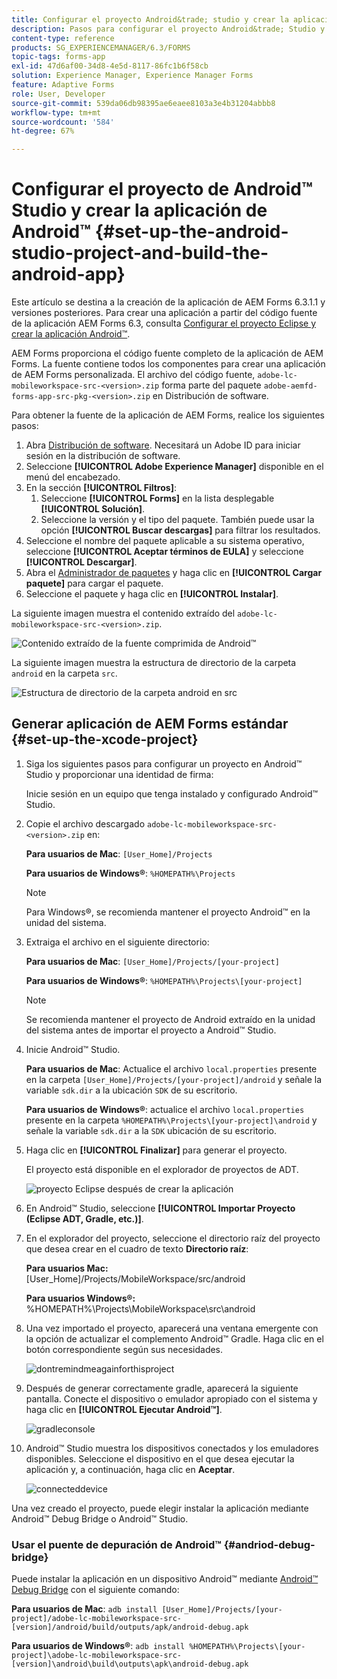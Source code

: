 ```yaml
---
title: Configurar el proyecto Android&trade; studio y crear la aplicación Android&trade;
description: Pasos para configurar el proyecto Android&trade; Studio y crear el instalador para la aplicación Adobe Experience Manager AEM () de Forms
content-type: reference
products: SG_EXPERIENCEMANAGER/6.3/FORMS
topic-tags: forms-app
exl-id: 47d6af00-34d8-4e5d-8117-86fc1b6f58cb
solution: Experience Manager, Experience Manager Forms
feature: Adaptive Forms
role: User, Developer
source-git-commit: 539da06db98395ae6eaee8103a3e4b31204abbb8
workflow-type: tm+mt
source-wordcount: '584'
ht-degree: 67%

---
```


# Configurar el proyecto de Android™ Studio y crear la aplicación de Android™ {#set-up-the-android-studio-project-and-build-the-android-app}

Este artículo se destina a la creación de la aplicación de AEM Forms 6.3.1.1 y versiones posteriores. Para crear una aplicación a partir del código fuente de la aplicación AEM Forms 6.3, consulta [Configurar el proyecto Eclipse y crear la aplicación Android™](/help/forms/using/setup-eclipse-project-build-installer.md).

AEM Forms proporciona el código fuente completo de la aplicación de AEM Forms. La fuente contiene todos los componentes para crear una aplicación de AEM Forms personalizada. El archivo del código fuente, `adobe-lc-mobileworkspace-src-<version>.zip` forma parte del paquete `adobe-aemfd-forms-app-src-pkg-<version>.zip` en Distribución de software.

Para obtener la fuente de la aplicación de AEM Forms, realice los siguientes pasos:

1. Abra [Distribución de software](https://experience.adobe.com/downloads). Necesitará un Adobe ID para iniciar sesión en la distribución de software.
1. Seleccione **[!UICONTROL Adobe Experience Manager]** disponible en el menú del encabezado.
1. En la sección **[!UICONTROL Filtros]**:
   1. Seleccione **[!UICONTROL Forms]** en la lista desplegable **[!UICONTROL Solución]**.
   2. Seleccione la versión y el tipo del paquete. También puede usar la opción **[!UICONTROL Buscar descargas]** para filtrar los resultados.
1. Seleccione el nombre del paquete aplicable a su sistema operativo, seleccione **[!UICONTROL Aceptar términos de EULA]** y seleccione **[!UICONTROL Descargar]**.
1. Abra el [Administrador de paquetes](https://experienceleague.adobe.com/docs/experience-manager-65/administering/contentmanagement/package-manager.html?lang=es) y haga clic en **[!UICONTROL Cargar paquete]** para cargar el paquete.
1. Seleccione el paquete y haga clic en **[!UICONTROL Instalar]**.

La siguiente imagen muestra el contenido extraído del `adobe-lc-mobileworkspace-src-<version>.zip`.

![Contenido extraído de la fuente comprimida de Android™](assets/mws-content-1.png)

La siguiente imagen muestra la estructura de directorio de la carpeta `android` en la carpeta `src`.

![Estructura de directorio de la carpeta android en src](assets/android-folder.png)

## Generar aplicación de AEM Forms estándar {#set-up-the-xcode-project}

1. Siga los siguientes pasos para configurar un proyecto en Android™ Studio y proporcionar una identidad de firma:

   Inicie sesión en un equipo que tenga instalado y configurado Android™ Studio.

1. Copie el archivo descargado `adobe-lc-mobileworkspace-src-<version>.zip` en:

   **Para usuarios de Mac**: `[User_Home]/Projects`

   **Para usuarios de Windows®**: `%HOMEPATH%\Projects`

   >[!NOTE]
   >
   >Para Windows®, se recomienda mantener el proyecto Android™ en la unidad del sistema.

1. Extraiga el archivo en el siguiente directorio:

   **Para usuarios de Mac**: `[User_Home]/Projects/[your-project]`

   **Para usuarios de Windows®**: `%HOMEPATH%\Projects\[your-project]`

   >[!NOTE]
   >
   >Se recomienda mantener el proyecto de Android extraído en la unidad del sistema antes de importar el proyecto a Android™ Studio.

1. Inicie Android™ Studio.

   **Para usuarios de Mac**: Actualice el archivo `local.properties` presente en la carpeta `[User_Home]/Projects/[your-project]/android` y señale la variable `sdk.dir` a la ubicación `SDK` de su escritorio.

   **Para usuarios de Windows®**: actualice el archivo `local.properties` presente en la carpeta `%HOMEPATH%\Projects\[your-project]\android` y señale la variable `sdk.dir` a la `SDK` ubicación de su escritorio.

1. Haga clic en **[!UICONTROL Finalizar]** para generar el proyecto.

   El proyecto está disponible en el explorador de proyectos de ADT.

   ![proyecto Eclipse después de crear la aplicación](assets/eclipsebuildmws.png)

1. En Android™ Studio, seleccione **[!UICONTROL Importar Proyecto (Eclipse ADT, Gradle, etc.)]**.
1. En el explorador del proyecto, seleccione el directorio raíz del proyecto que desea crear en el cuadro de texto **Directorio raíz**:

   **Para usuarios Mac:** [User_Home]/Projects/MobileWorkspace/src/android

   **Para usuarios Windows®:** %HOMEPATH%\Projects\MobileWorkspace\src\android

1. Una vez importado el proyecto, aparecerá una ventana emergente con la opción de actualizar el complemento Android™ Gradle. Haga clic en el botón correspondiente según sus necesidades.

   ![dontremindmeagainforthisproject](assets/dontremindmeagainforthisproject.png)

1. Después de generar correctamente gradle, aparecerá la siguiente pantalla. Conecte el dispositivo o emulador apropiado con el sistema y haga clic en **[!UICONTROL Ejecutar Android™]**.

   ![gradleconsole](assets/gradleconsole.png)

1. Android™ Studio muestra los dispositivos conectados y los emuladores disponibles. Seleccione el dispositivo en el que desea ejecutar la aplicación y, a continuación, haga clic en **Aceptar**.

   ![connecteddevice](assets/connecteddevice.png)

Una vez creado el proyecto, puede elegir instalar la aplicación mediante Android™ Debug Bridge o Android™ Studio.

### Usar el puente de depuración de Android™ {#andriod-debug-bridge}

Puede instalar la aplicación en un dispositivo Android™ mediante [Android™ Debug Bridge](https://developer.android.com/tools/adb) con el siguiente comando:

**Para usuarios de Mac**: `adb install [User_Home]/Projects/[your-project]/adobe-lc-mobileworkspace-src-[version]/android/build/outputs/apk/android-debug.apk`

**Para usuarios de Windows®**: `adb install %HOMEPATH%\Projects\[your-project]\adobe-lc-mobileworkspace-src-[version]\android\build\outputs\apk\android-debug.apk`
